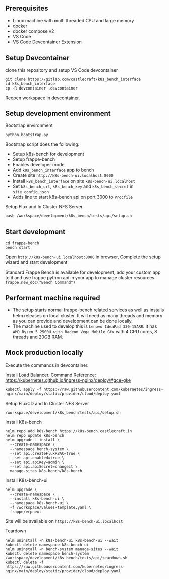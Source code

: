 ## Prerequisites

- Linux machine with multi threaded CPU and large memory
- docker
- docker compose v2
- VS Code
- VS Code Devcontainer Extension

## Setup Devcontainer

clone this repository and setup VS Code devcontainer

```shell
git clone https://gitlab.com/castlecraft/k8s_bench_interface
cd k8s_bench_interface
cp -R devcontainer .devcontainer
```

Reopen workspace in devcontainer.

## Setup development environment

Bootstrap environment

```shell
python bootstrap.py
```

Bootstrap script does the following:

- Setup k8s-bench for development
- Setup frappe-bench
- Enables developer mode
- Add `k8s_bench_interface` app to bench
- Create site `http://k8s-bench-ui.localhost:8000`
- Install `k8s_bench_interface` on site `k8s-bench-ui.localhost`
- Set `k8s_bench_url`, `k8s_bench_key` and `k8s_bench_secret` in `site_config.json`
- Adds line to start k8s-bench api on port 3000 to `Procfile`

Setup Flux and In Cluster NFS Server

```shell
bash /workspace/development/k8s_bench/tests/api/setup.sh
```

## Start development

```shell
cd frappe-bench
bench start
```

Open `http://k8s-bench-ui.localhost:8000` in browser, Complete the setup wizard and start development

Standard Frappe Bench is available for development, add your custom app to it and use frappe python api in your app to manage cluster resources `frappe.new_doc("Bench Command")`

## Performant machine required

- The setup starts normal frappe-bench related services as well as installs helm releases on local cluster. It will need as many threads and memory as you can provide and development can be done locally.
- The machine used to develop this is `Lenovo IdeaPad 330-15ARR`. It has `AMD Ryzen 5 2500U with Radeon Vega Mobile Gfx` with 4 CPU cores, 8 threads and 20GB RAM.

## Mock production locally

Execute the commands in devcontainer.

Install Load Balancer. Command Reference: https://kubernetes.github.io/ingress-nginx/deploy/#gce-gke

```shell
kubectl apply -f https://raw.githubusercontent.com/kubernetes/ingress-nginx/main/deploy/static/provider/cloud/deploy.yaml
```

Setup FluxCD and In Cluster NFS Server

```shell
/workspace/development/k8s_bench/tests/api/setup.sh
```

Install K8s-bench

```shell
helm repo add k8s-bench https://k8s-bench.castlecraft.in
helm repo update k8s-bench
helm upgrade --install \
  --create-namespace \
  --namespace bench-system \
  --set api.createFluxRBAC=true \
  --set api.enabled=true \
  --set api.apiKey=admin \
  --set api.apiSecret=changeit \
  manage-sites k8s-bench/k8s-bench
```

Install K8s-bench-ui

```shell
helm upgrade \
  --create-namespace \
  --install k8s-bench-ui \
  --namespace k8s-bench-ui \
  -f /workspace/values-template.yaml \
  frappe/erpnext
```

Site will be available on `https://k8s-bench-ui.localhost`

Teardown

```shell
helm uninstall -n k8s-bench-ui k8s-bench-ui --wait
kubectl delete namespace k8s-bench-ui
helm uninstall -n bench-system manage-sites --wait
kubectl delete namespace bench-system
/workspace/development/k8s_bench/tests/api/teardown.sh
kubectl delete -f https://raw.githubusercontent.com/kubernetes/ingress-nginx/main/deploy/static/provider/cloud/deploy.yaml
```
